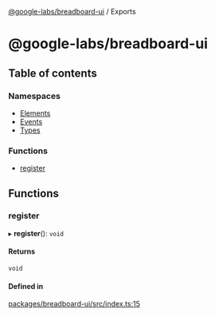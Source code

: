 [@google-labs/breadboard-ui](README.md) / Exports

# @google-labs/breadboard-ui

## Table of contents

### Namespaces

- [Elements](modules/Elements.md)
- [Events](modules/Events.md)
- [Types](modules/Types.md)

### Functions

- [register](modules.md#register)

## Functions

### register

▸ **register**(): `void`

#### Returns

`void`

#### Defined in

[packages/breadboard-ui/src/index.ts:15](https://github.com/breadboard-ai/breadboard/blob/4af8d5b0/packages/breadboard-ui/src/index.ts#L15)
